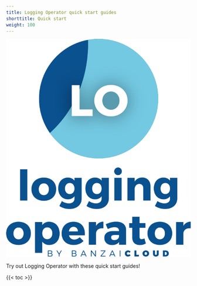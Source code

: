 ```yaml
---
title: Logging Operator quick start guides
shorttitle: Quick start
weight: 100
---
```


![logging-operator-logo](../img/lo.svg)

Try out Logging Operator with these quick start guides!

{{< toc >}}
